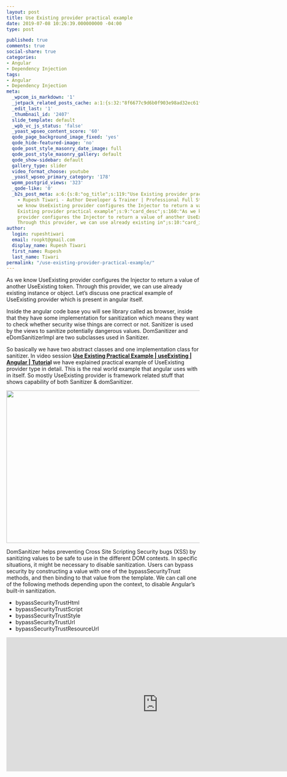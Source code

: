 ```yaml
---
layout: post
title: Use Existing provider practical example
date: 2019-07-08 10:26:39.000000000 -04:00
type: post

published: true
comments: true
social-share: true
categories:
- Angular
- Dependency Injection
tags:
- Angular
- Dependency Injection
meta:
  _wpcom_is_markdown: '1'
  _jetpack_related_posts_cache: a:1:{s:32:"8f6677c9d6b0f903e98ad32ec61f8deb";a:2:{s:7:"expires";i:1609848088;s:7:"payload";a:3:{i:0;a:1:{s:2:"id";i:2386;}i:1;a:1:{s:2:"id";i:2410;}i:2;a:1:{s:2:"id";i:2508;}}}}
  _edit_last: '1'
  _thumbnail_id: '2407'
  slide_template: default
  _wpb_vc_js_status: 'false'
  _yoast_wpseo_content_score: '60'
  qode_page_background_image_fixed: 'yes'
  qode_hide-featured-image: 'no'
  qode_post_style_masonry_date_image: full
  qode_post_style_masonry_gallery: default
  qode_show-sidebar: default
  gallery_type: slider
  video_format_choose: youtube
  _yoast_wpseo_primary_category: '178'
  wpmm_postgrid_views: '323'
  _qode-like: '0'
  _b2s_post_meta: a:6:{s:8:"og_title";s:119:"Use Existing provider practical example
    - Rupesh Tiwari - Author Developer & Trainer | Professional Full Stack Training";s:7:"og_desc";s:106:"As
    we know UseExisting provider configures the Injector to return a value of another UseExisting token.";s:8:"og_image";s:70:"https://blog.rupeshtiwari.com/wp-content/uploads/2019/07/RUPESH-85.png";s:10:"card_title";s:39:"Use
    Existing provider practical example";s:9:"card_desc";s:160:"As we know UseExisting
    provider configures the Injector to return a value of another UseExisting token.
    Through this provider, we can use already existing in";s:10:"card_image";s:70:"https://blog.rupeshtiwari.com/wp-content/uploads/2019/07/RUPESH-85.png";}
author:
  login: rupeshtiwari
  email: roopkt@gmail.com
  display_name: Rupesh Tiwari
  first_name: Rupesh
  last_name: Tiwari
permalink: "/use-existing-provider-practical-example/"
---
```

<p>As we know UseExisting provider configures the Injector to return a value of another UseExisting token. Through this provider, we can use already existing instance or object. Let’s discuss one practical example of UseExisting provider which is present in angular itself.</p>
<p>Inside the angular code base you will see library called as browser, inside that they have some implementation for sanitization which means they want to check whether security wise things are correct or not. Sanitizer is used by the views to sanitize potentially dangerous values. DomSanitizer and eDomSanitizerImpl are two subclasses used in Sanitizer.</p>
<p>So basically we have two abstract classes and one implementation class for sanitizer. In video session <a href="https://www.youtube.com/watch?v=avIl5dK_s2k" target="_blank" rel="noopener noreferrer"><strong>Use Existing Practical Example | useExisting | Angular | Tutoria</strong></a><strong>l<em> </em></strong>we have explained practical example of UseExisting provider type in detail. This is the real world example that angular uses with in itself. So mostly UseExisting provider is framework related stuff that shows capability of both Sanitizer &amp; domSanitizer.</p>
<p><img class="alignnone size-full wp-image-2406" src="{{ site.baseurl }}/assets/2019/07/85.png" alt="" width="790" height="398" /></p>
<p>DomSanitizer helps preventing Cross Site Scripting Security bugs (XSS) by sanitizing values to be safe to use in the different DOM contexts. In specific situations, it might be necessary to disable sanitization. Users can bypass security by constructing a value with one of the bypassSecurityTrust methods, and then binding to that value from the template. We can call one of the following methods depending upon the context, to disable Angular’s built-in sanitization.</p>
<ul>
<li>bypassSecurityTrustHtml</li>
<li>bypassSecurityTrustScript</li>
<li>bypassSecurityTrustStyle</li>
<li>bypassSecurityTrustUrl</li>
<li>bypassSecurityTrustResourceUrl</li>
</ul>
<p><iframe src="https://www.youtube.com/embed/avIl5dK_s2k" width="790" height="350" frameborder="0" allowfullscreen="allowfullscreen"></iframe></p>

